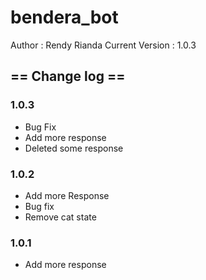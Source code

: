 # bendera_bot
Author : Rendy Rianda
Current Version : 1.0.3

## == Change log ==
### 1.0.3
 - Bug Fix
 - Add more response
 - Deleted some response
### 1.0.2
- Add more Response
- Bug fix
- Remove cat state
### 1.0.1
- Add more response
